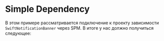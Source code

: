 # Simple Dependency
В этом примере рассматривается подключение к проекту зависимости `SwiftNotificationBanner` через SPM. В итоге у нас должно получиться следующее: <br>
